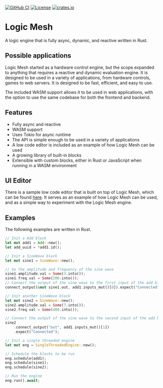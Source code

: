 [![GitHub CI](https://github.com/rracariu/logic-mesh/actions/workflows/main.yml/badge.svg)](https://github.com/rracariu/logic-mesh/actions/workflows/main.yml)
[![License](https://img.shields.io/badge/License-BSD_3--Clause-blue.svg)](https://github.com/rracariu/logic-mesh/blob/master/LICENSE)
[![crates.io](https://img.shields.io/crates/v/logic-mesh.svg)](https://crates.io/crates/logic-mesh)

# Logic Mesh
A logic engine that is fully async, dynamic, and reactive written in Rust.

## Possible applications
Logic Mesh started as a hardware control engine, but the scope expanded to anything that requires a reactive and dynamic evaluation engine. 
It is designed to be used in a variety of applications, from hardware controls, games to web servers. It is designed to be fast, efficient, and easy to use.

The included WASM support allows it to be used in web applications, with the option to use the same codebase for both the frontend and backend.

## Features
- Fully async and reactive
- WASM support
- Uses Tokio for async runtime
- The API is simple enough to be used in a variety of applications
- A low code editor is included as an example of how Logic Mesh can be used
- A growing library of built-in blocks
- Extensible with custom blocks, either in Rust or JavaScript when running in a WASM environment

## UI Editor
There is a sample low code editor that is built on top of Logic Mesh, which can be found [here]([link](https://rracariu.github.io/logic-mesh/)). It serves as an example of how Logic Mesh can be used, and as
a simple way to experiment with the Logic Mesh engine.

## Examples

The following examples are written in Rust.

```rust
// Init a Add block
let mut add1 = Add::new();
let add_uuid = *add1.id();

// Init a SineWave block
let mut sine1 = SineWave::new();

// Se the amplitude and frequency of the sine wave
sine1.amplitude.val = Some(3.into());
sine1.freq.val = Some(200.into());
// Connect the output of the sine wave to the first input of the add block
connect_output(&mut sine1.out, add1.inputs_mut()[0]).expect("Connected");

// Init another SineWave block
let mut sine2 = SineWave::new();
sine2.amplitude.val = Some(7.into());
sine2.freq.val = Some(400.into());

// Connect the output of the sine wave to the second input of the add block
sine2
	.connect_output("out", add1.inputs_mut()[1])
	.expect("Connected");

// Init a single threaded engine
let mut eng = SingleThreadedEngine::new();

// Schedule the blocks to be run
eng.schedule(add1);
eng.schedule(sine1);
eng.schedule(sine2);

// Run the engine
eng.run().await;
```


